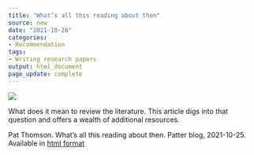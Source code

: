 ```yaml
---
title: "What’s all this reading about then"
source: new
date: "2021-10-26"
categories:
- Recommendation
tags:
- Writing research papers
output: html_document
page_update: complete
---
```


![](http://www.pmean.com/new-images/21/all-this-reading-01.png)

<div class="notes">

What does it mean to review the literature. This article digs into that question and offers a wealth of additional resources.

Pat Thomson. What’s all this reading about then. Patter blog, 2021-10-25. Available in [html format][tho1]

[tho1]: https://patthomson.net/2021/10/25/whats-all-this-reading-about-then-starting-the-phd

</div>
